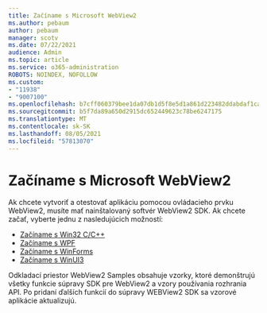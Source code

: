 ```yaml
---
title: Začíname s Microsoft WebView2
ms.author: pebaum
author: pebaum
manager: scotv
ms.date: 07/22/2021
audience: Admin
ms.topic: article
ms.service: o365-administration
ROBOTS: NOINDEX, NOFOLLOW
ms.custom:
- "11938"
- "9007100"
ms.openlocfilehash: b7cff060379bee1da07db1d5f8e5d1a861d223482ddabdaf1ca086d1a9be67f4
ms.sourcegitcommit: b5f7da89a650d2915dc652449623c78be6247175
ms.translationtype: MT
ms.contentlocale: sk-SK
ms.lasthandoff: 08/05/2021
ms.locfileid: "57813070"
---
```

# <a name="get-started-with-microsoft-webview2"></a>Začíname s Microsoft WebView2

Ak chcete vytvoriť a otestovať aplikáciu pomocou ovládacieho prvku WebView2, musíte mať nainštalovaný softvér WebView2 SDK. Ak chcete začať, vyberte jednu z nasledujúcich možností:

- [Začíname s Win32 C/C++](/microsoft-edge/webview2/get-started/win32)
- [Začíname s WPF](/microsoft-edge/webview2/get-started/wpf)
- [Začíname s WinForms](/microsoft-edge/webview2/get-started/winforms)
- [Začíname s WinUI3](/microsoft-edge/webview2/get-started/winui)

Odkladací priestor WebView2 Samples obsahuje vzorky, ktoré demonštrujú všetky funkcie súpravy SDK pre WebView2 a vzory používania rozhrania API. Po pridaní ďalších funkcií do súpravy WEBView2 SDK sa vzorové aplikácie aktualizujú.

